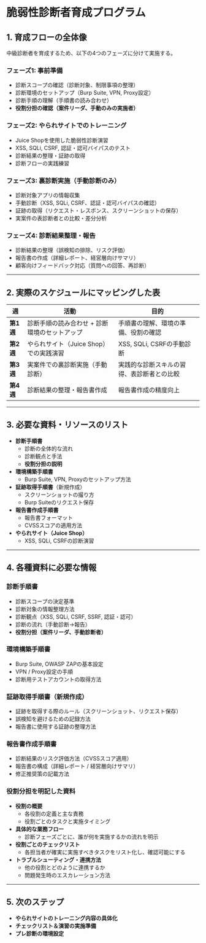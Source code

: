 # **脆弱性診断者育成プログラム**

## **1. 育成フローの全体像**
中級診断者を育成するため、以下の4つのフェーズに分けて実施する。

### **フェーズ1: 事前準備**
- 診断スコープの確認（診断対象、制限事項の整理）
- 診断環境のセットアップ（Burp Suite, VPN, Proxy設定）
- 診断手順の理解（手順書の読み合わせ）
- **役割分担の確認（案件リーダ、手動のみの実施者）**

### **フェーズ2: やられサイトでのトレーニング**
- Juice Shopを使用した脆弱性診断演習
- XSS, SQLi, CSRF, 認証・認可バイパスのテスト
- 診断結果の整理・証跡の取得
- 診断フローの実践練習

### **フェーズ3: 裏診断実施（手動診断のみ）**
- 診断対象アプリの情報収集
- 手動診断（XSS, SQLi, CSRF、認証・認可バイパスの確認）
- 証跡の取得（リクエスト・レスポンス、スクリーンショットの保存）
- 実案件の表診断者との比較・差分分析

### **フェーズ4: 診断結果整理・報告**
- 診断結果の整理（誤検知の排除、リスク評価）
- 報告書の作成（詳細レポート、経営層向けサマリ）
- 顧客向けフィードバック対応（質問への回答、再診断）

---

## **2. 実際のスケジュールにマッピングした表**

| 週 | 活動 | 目的 |
|----|------|------|
| **第1週** | 診断手順の読み合わせ + 診断環境のセットアップ | 手順書の理解、環境の準備、役割の確認 |
| **第2週** | やられサイト（Juice Shop）での実践演習 | XSS, SQLi, CSRFの手動診断 |
| **第3週** | 実案件での裏診断実施（手動診断） | 実践的な診断スキルの習得、表診断者との比較 |
| **第4週** | 診断結果の整理・報告書作成 | 報告書作成の精度向上 |

---

## **3. 必要な資料・リソースのリスト**
- **診断手順書**
  - 診断の全体的な流れ
  - 診断観点と手法
  - **役割分担の説明**
- **環境構築手順書**
  - Burp Suite, VPN, Proxyのセットアップ方法
- **証跡取得手順書**（新規作成）
  - スクリーンショットの撮り方
  - Burp Suiteのリクエスト保存
- **報告書作成手順書**
  - 報告書フォーマット
  - CVSSスコアの適用方法
- **やられサイト（Juice Shop）**
  - XSS, SQLi, CSRFの診断演習

---

## **4. 各種資料に必要な情報**
### **診断手順書**
- 診断スコープの決定基準
- 診断対象の情報整理方法
- 診断観点（XSS, SQLi, CSRF, SSRF, 認証・認可）
- 診断の流れ（手動診断→報告）
- **役割分担（案件リーダ、手動診断者）**

### **環境構築手順書**
- Burp Suite, OWASP ZAPの基本設定
- VPN / Proxy設定の手順
- 診断用テストアカウントの取得方法

### **証跡取得手順書**（新規作成）
- 証跡を取得する際のルール（スクリーンショット、リクエスト保存）
- 誤検知を避けるための記録方法
- 報告書に使用する証跡の整理方法

### **報告書作成手順書**
- 診断結果のリスク評価方法（CVSSスコア適用）
- 報告書の構成（詳細レポート / 経営層向けサマリ）
- 修正推奨策の記載方法

### **役割分担を明記した資料**
- **役割の概要**
  - 各役割の定義と主な責務
  - 役割ごとのタスクと実施タイミング
- **具体的な業務フロー**
  - 診断フェーズごとに、誰が何を実施するかの流れを明示
- **役割ごとのチェックリスト**
  - 各担当者が確実に実施すべきタスクをリスト化し、確認可能にする
- **トラブルシューティング・連携方法**
  - 他の役割とどのように連携するか
  - 問題発生時のエスカレーション方法

---

## **5. 次のステップ**
- **やられサイトのトレーニング内容の具体化**
- **チェックリスト＆演習の実施準備**
- **プレ診断の環境設定**
